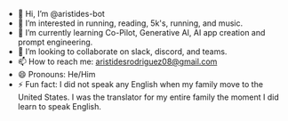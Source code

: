 - 👋 Hi, I’m @aristides-bot
- 👀 I’m interested in running, reading, 5k's, running, and music. 
- 🌱 I’m currently learning Co-Pilot, Generative AI, AI app creation and prompt engineering. 
- 💞️ I’m looking to collaborate on slack, discord, and teams. 
- 📫 How to reach me: aristidesrodriguez08@gmail.com
- 😄 Pronouns: He/Him
- ⚡ Fun fact: I did not speak any English when my family move to the United States. I was the translator for my entire family the moment I did learn to speak English. 

<!---
aristides-bot/aristides-bot is a ✨ special ✨ repository because its `README.md` (this file) appears on your GitHub profile.
You can click the Preview link to take a look at your changes.
--->
